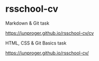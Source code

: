 # rsschool-cv

Markdown & Git task

https://junproger.github.io/rsschool-cv/cv

HTML, CSS & Git Basics task

https://junproger.github.io/rsschool-cv/
